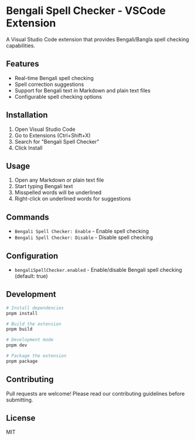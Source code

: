 # Bengali Spell Checker - VSCode Extension

A Visual Studio Code extension that provides Bengali/Bangla spell checking capabilities.

## Features

- Real-time Bengali spell checking
- Spell correction suggestions
- Support for Bengali text in Markdown and plain text files
- Configurable spell checking options

## Installation

1. Open Visual Studio Code
2. Go to Extensions (Ctrl+Shift+X)
3. Search for "Bengali Spell Checker"
4. Click Install

## Usage

1. Open any Markdown or plain text file
2. Start typing Bengali text
3. Misspelled words will be underlined
4. Right-click on underlined words for suggestions

## Commands

- `Bengali Spell Checker: Enable` - Enable spell checking
- `Bengali Spell Checker: Disable` - Disable spell checking

## Configuration

- `bengaliSpellChecker.enabled` - Enable/disable Bengali spell checking (default: true)

## Development

```bash
# Install dependencies
pnpm install

# Build the extension
pnpm build

# Development mode
pnpm dev

# Package the extension
pnpm package
```

## Contributing

Pull requests are welcome! Please read our contributing guidelines before submitting.

## License

MIT
